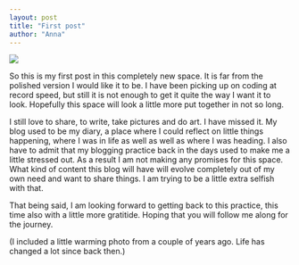 ```yaml
---
layout: post
title: "First post"
author: "Anna"
---
```



<img border="0" href="https://www.flickr.com/photos/halinakema/17090716445/" src="ttps://farm9.staticflickr.com/8822/17090716445_8ecb3245f4_k.jpg">



So this is my first post in this completely new space. It is far from the polished version I would like it to be. I have been picking up on coding at record speed, but still it is not enough to get it quite the way I want it to look. Hopefully this space will look a little more put together in not so long.

I still love to share, to write, take pictures and do art. I have missed it. My blog used to be my diary, a place where I could reflect on little things happening, where I was in life as well as well as where I was heading. I also have to admit that my blogging practice back in the days used to make me a little stressed out. As a result I am not making any promises for this space. What kind of content this blog will have will evolve completely out of my own need and want to share things. I am trying to be a little extra selfish with that.

That being said, I am looking forward to getting back to this practice, this time also with a little more gratitide. Hoping that you will follow me along for the journey.


(I included a little warming photo from a couple of years ago. Life has changed a lot since back then.)




